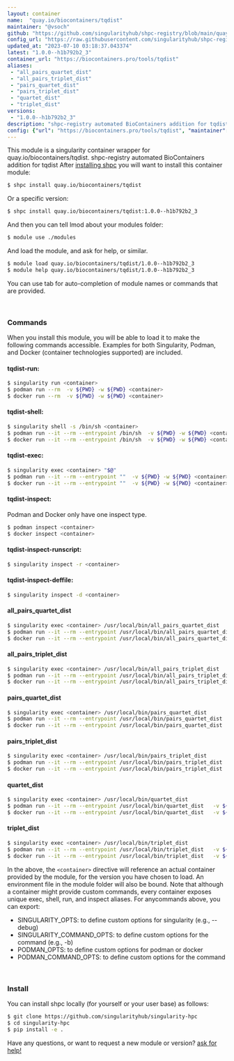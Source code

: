 ```yaml
---
layout: container
name:  "quay.io/biocontainers/tqdist"
maintainer: "@vsoch"
github: "https://github.com/singularityhub/shpc-registry/blob/main/quay.io/biocontainers/tqdist/container.yaml"
config_url: "https://raw.githubusercontent.com/singularityhub/shpc-registry/main/quay.io/biocontainers/tqdist/container.yaml"
updated_at: "2023-07-10 03:18:37.043374"
latest: "1.0.0--h1b792b2_3"
container_url: "https://biocontainers.pro/tools/tqdist"
aliases:
 - "all_pairs_quartet_dist"
 - "all_pairs_triplet_dist"
 - "pairs_quartet_dist"
 - "pairs_triplet_dist"
 - "quartet_dist"
 - "triplet_dist"
versions:
 - "1.0.0--h1b792b2_3"
description: "shpc-registry automated BioContainers addition for tqdist"
config: {"url": "https://biocontainers.pro/tools/tqdist", "maintainer": "@vsoch", "description": "shpc-registry automated BioContainers addition for tqdist", "latest": {"1.0.0--h1b792b2_3": "sha256:63599fbbe7b8ebd356b624702dc92325e916dd38526154e3e0b93aa2176d9e4a"}, "tags": {"1.0.0--h1b792b2_3": "sha256:63599fbbe7b8ebd356b624702dc92325e916dd38526154e3e0b93aa2176d9e4a"}, "docker": "quay.io/biocontainers/tqdist", "aliases": {"all_pairs_quartet_dist": "/usr/local/bin/all_pairs_quartet_dist", "all_pairs_triplet_dist": "/usr/local/bin/all_pairs_triplet_dist", "pairs_quartet_dist": "/usr/local/bin/pairs_quartet_dist", "pairs_triplet_dist": "/usr/local/bin/pairs_triplet_dist", "quartet_dist": "/usr/local/bin/quartet_dist", "triplet_dist": "/usr/local/bin/triplet_dist"}}
---
```


This module is a singularity container wrapper for quay.io/biocontainers/tqdist.
shpc-registry automated BioContainers addition for tqdist
After [installing shpc](#install) you will want to install this container module:


```bash
$ shpc install quay.io/biocontainers/tqdist
```

Or a specific version:

```bash
$ shpc install quay.io/biocontainers/tqdist:1.0.0--h1b792b2_3
```

And then you can tell lmod about your modules folder:

```bash
$ module use ./modules
```

And load the module, and ask for help, or similar.

```bash
$ module load quay.io/biocontainers/tqdist/1.0.0--h1b792b2_3
$ module help quay.io/biocontainers/tqdist/1.0.0--h1b792b2_3
```

You can use tab for auto-completion of module names or commands that are provided.

<br>

### Commands

When you install this module, you will be able to load it to make the following commands accessible.
Examples for both Singularity, Podman, and Docker (container technologies supported) are included.

#### tqdist-run:

```bash
$ singularity run <container>
$ podman run --rm  -v ${PWD} -w ${PWD} <container>
$ docker run --rm  -v ${PWD} -w ${PWD} <container>
```

#### tqdist-shell:

```bash
$ singularity shell -s /bin/sh <container>
$ podman run --it --rm --entrypoint /bin/sh  -v ${PWD} -w ${PWD} <container>
$ docker run --it --rm --entrypoint /bin/sh  -v ${PWD} -w ${PWD} <container>
```

#### tqdist-exec:

```bash
$ singularity exec <container> "$@"
$ podman run --it --rm --entrypoint ""  -v ${PWD} -w ${PWD} <container> "$@"
$ docker run --it --rm --entrypoint ""  -v ${PWD} -w ${PWD} <container> "$@"
```

#### tqdist-inspect:

Podman and Docker only have one inspect type.

```bash
$ podman inspect <container>
$ docker inspect <container>
```

#### tqdist-inspect-runscript:

```bash
$ singularity inspect -r <container>
```

#### tqdist-inspect-deffile:

```bash
$ singularity inspect -d <container>
```


#### all_pairs_quartet_dist

```bash
$ singularity exec <container> /usr/local/bin/all_pairs_quartet_dist
$ podman run --it --rm --entrypoint /usr/local/bin/all_pairs_quartet_dist   -v ${PWD} -w ${PWD} <container> -c " $@"
$ docker run --it --rm --entrypoint /usr/local/bin/all_pairs_quartet_dist   -v ${PWD} -w ${PWD} <container> -c " $@"
```


#### all_pairs_triplet_dist

```bash
$ singularity exec <container> /usr/local/bin/all_pairs_triplet_dist
$ podman run --it --rm --entrypoint /usr/local/bin/all_pairs_triplet_dist   -v ${PWD} -w ${PWD} <container> -c " $@"
$ docker run --it --rm --entrypoint /usr/local/bin/all_pairs_triplet_dist   -v ${PWD} -w ${PWD} <container> -c " $@"
```


#### pairs_quartet_dist

```bash
$ singularity exec <container> /usr/local/bin/pairs_quartet_dist
$ podman run --it --rm --entrypoint /usr/local/bin/pairs_quartet_dist   -v ${PWD} -w ${PWD} <container> -c " $@"
$ docker run --it --rm --entrypoint /usr/local/bin/pairs_quartet_dist   -v ${PWD} -w ${PWD} <container> -c " $@"
```


#### pairs_triplet_dist

```bash
$ singularity exec <container> /usr/local/bin/pairs_triplet_dist
$ podman run --it --rm --entrypoint /usr/local/bin/pairs_triplet_dist   -v ${PWD} -w ${PWD} <container> -c " $@"
$ docker run --it --rm --entrypoint /usr/local/bin/pairs_triplet_dist   -v ${PWD} -w ${PWD} <container> -c " $@"
```


#### quartet_dist

```bash
$ singularity exec <container> /usr/local/bin/quartet_dist
$ podman run --it --rm --entrypoint /usr/local/bin/quartet_dist   -v ${PWD} -w ${PWD} <container> -c " $@"
$ docker run --it --rm --entrypoint /usr/local/bin/quartet_dist   -v ${PWD} -w ${PWD} <container> -c " $@"
```


#### triplet_dist

```bash
$ singularity exec <container> /usr/local/bin/triplet_dist
$ podman run --it --rm --entrypoint /usr/local/bin/triplet_dist   -v ${PWD} -w ${PWD} <container> -c " $@"
$ docker run --it --rm --entrypoint /usr/local/bin/triplet_dist   -v ${PWD} -w ${PWD} <container> -c " $@"
```



In the above, the `<container>` directive will reference an actual container provided
by the module, for the version you have chosen to load. An environment file in the
module folder will also be bound. Note that although a container
might provide custom commands, every container exposes unique exec, shell, run, and
inspect aliases. For anycommands above, you can export:

 - SINGULARITY_OPTS: to define custom options for singularity (e.g., --debug)
 - SINGULARITY_COMMAND_OPTS: to define custom options for the command (e.g., -b)
 - PODMAN_OPTS: to define custom options for podman or docker
 - PODMAN_COMMAND_OPTS: to define custom options for the command

<br>

### Install

You can install shpc locally (for yourself or your user base) as follows:

```bash
$ git clone https://github.com/singularityhub/singularity-hpc
$ cd singularity-hpc
$ pip install -e .
```

Have any questions, or want to request a new module or version? [ask for help!](https://github.com/singularityhub/singularity-hpc/issues)